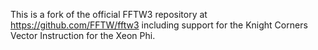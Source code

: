 This is a fork of the official FFTW3 repository at <https://github.com/FFTW/fftw3>
including support for the Knight Corners Vector Instruction for the Xeon Phi.